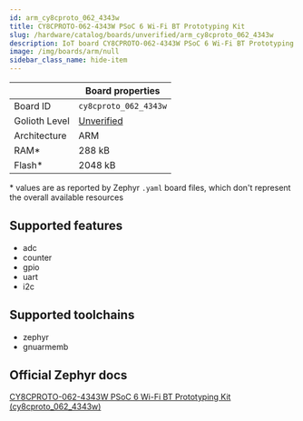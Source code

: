 ```yaml
---
id: arm_cy8cproto_062_4343w
title: CY8CPROTO-062-4343W PSoC 6 Wi-Fi BT Prototyping Kit
slug: /hardware/catalog/boards/unverified/arm_cy8cproto_062_4343w
description: IoT board CY8CPROTO-062-4343W PSoC 6 Wi-Fi BT Prototyping Kit, compatible with Golioth at unverified level.
image: /img/boards/arm/null
sidebar_class_name: hide-item
---
```


[//]: # (This is an auto-generated file, do not edit! Changes to it will be lost upon re-generation)



|                | Board properties     |
| -------------  | -------------------- |
| Board ID       | `cy8cproto_062_4343w` |
| Golioth Level  | [Unverified](/hardware#unverified-boards) |
| Architecture   | ARM |
| RAM*           | 288 kB |
| Flash*         | 2048 kB |

\* values are as reported by Zephyr `.yaml` board files, which don't represent the overall available resources



## Supported features

* adc
* counter
* gpio
* uart
* i2c

## Supported toolchains

* zephyr
* gnuarmemb

## Official Zephyr docs

[CY8CPROTO-062-4343W PSoC 6 Wi-Fi BT Prototyping Kit (cy8cproto_062_4343w)](https://docs.zephyrproject.org/latest/boards/arm/cy8cproto_062_4343w/doc/index.html)

